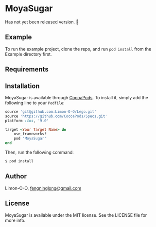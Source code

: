 # MoyaSugar

Has not yet been released version. 🙈

## Example

To run the example project, clone the repo, and run `pod install` from the Example directory first.

## Requirements

## Installation

MoyaSugar is available through [CocoaPods](http://cocoapods.org). To install
it, simply add the following line to your `Podfile`:

```ruby
source 'git@github.com:Limon-O-O/Lego.git'
source 'https://github.com/CocoaPods/Specs.git'
platform :ios, '9.0'

target <Your Target Name> do
	use_frameworks!
    pod 'MoyaSugar'
end
```

Then, run the following command:

```bash
$ pod install
```

## Author

Limon-O-O, fengninglong@gmail.com

## License

MoyaSugar is available under the MIT license. See the LICENSE file for more info.


